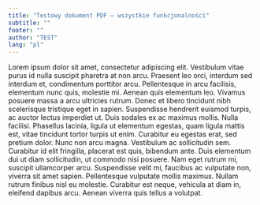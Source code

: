 ```yaml
---
title: "Testowy dokument PDF – wszystkie funkcjonalności"
subtitle: ""
footer: ""
author: "TEST"
lang: "pl"
---
```


Lorem ipsum dolor sit amet, consectetur adipiscing elit. Vestibulum vitae purus id nulla suscipit pharetra at non arcu. Praesent leo orci, interdum sed interdum et, condimentum porttitor arcu. Pellentesque in arcu facilisis, elementum nunc quis, molestie mi. Aenean quis elementum leo. Vivamus posuere massa a&nbsp;arcu ultricies rutrum. Donec et libero tincidunt nibh scelerisque tristique eget in sapien. Suspendisse hendrerit euismod turpis, ac auctor lectus imperdiet ut. Duis sodales ex ac maximus mollis. Nulla facilisi. Phasellus lacinia, ligula ut elementum egestas, quam ligula mattis est, vitae tincidunt tortor turpis ut enim. Curabitur eu egestas erat, sed pretium dolor. Nunc non arcu magna. Vestibulum ac sollicitudin sem. Curabitur id elit fringilla, placerat est quis, bibendum ante. Duis elementum dui ut diam sollicitudin, ut commodo nisi posuere. Nam eget rutrum mi, suscipit ullamcorper arcu. Suspendisse velit mi, faucibus ac vulputate non, viverra sit amet sapien. Pellentesque vulputate mollis maximus. Nullam rutrum finibus nisl eu molestie. Curabitur est neque, vehicula at diam in, eleifend dapibus arcu. Aenean viverra quis tellus a&nbsp;volutpat.

